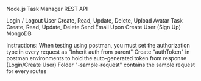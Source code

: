 Node.js Task Manager REST API

Login / Logout
User Create, Read, Update, Delete, Upload Avatar
Task Create, Read, Update, Delete
Send Email Upon Create User (Sign Up)
MongoDB

Instructions:
When testing using postman, you must set the authorization type in every request as "Inherit auth from parent"
Create "authToken" in postman environments to hold the auto-generated token from response (Login/Create User)
Folder "-sample-request" contains the sample request for every routes
